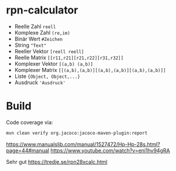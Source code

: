 <!---
 Licensed to the Apache Software Foundation (ASF) under one or more
 contributor license agreements.  See the NOTICE file distributed with
 this work for additional information regarding copyright ownership.
 The ASF licenses this file to You under the Apache License, Version 2.0
 (the "License"); you may not use this file except in compliance with
 the License.  You may obtain a copy of the License at

      http://www.apache.org/licenses/LICENSE-2.0

 Unless required by applicable law or agreed to in writing, software
 distributed under the License is distributed on an "AS IS" BASIS,
 WITHOUT WARRANTIES OR CONDITIONS OF ANY KIND, either express or implied.
 See the License for the specific language governing permissions and
 limitations under the License.
-->
# rpn-calculator

 * Reelle Zahl `reell`
 * Komplexe Zahl `(re,im)`
 * Binär Wert `#Zeichen`
 * String `"Text"`
 * Reeller Vektor `[reell reell]`
 * Reelle Matrix `[[r11,r21][r21,r22][r31,r32]]`
 * Komplexer Vektor `[(a,b) (a,b)]`
 * Komplexer Matrix `[[(a,b),(a,b)][(a,b),(a,b)][(a,b),(a,b)]]`
 * Liste `{Object, Object,...}`
 * Ausdruck `'Ausdruck'`

# Build

Code coverage via:
```bash
mvn clean verify org.jacoco:jacoco-maven-plugin:report
```

https://www.manualslib.com/manual/1527472/Hp-Hp-28s.html?page=44#manual
https://www.youtube.com/watch?v=eni1hv94gRA


Sehr gut 
https://tredje.se/rpn28xcalc.html